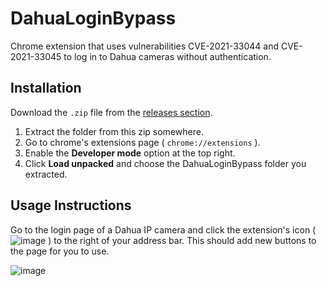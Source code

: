 # DahuaLoginBypass
Chrome extension that uses vulnerabilities CVE-2021-33044 and CVE-2021-33045 to log in to Dahua cameras without authentication.

## Installation

Download the `.zip` file from the [releases section](https://github.com/bp2008/DahuaLoginBypass/releases).

1. Extract the folder from this zip somewhere.
2. Go to chrome's extensions page ( `chrome://extensions` ).
3. Enable the **Developer mode** option at the top right.
4. Click **Load unpacked** and choose the DahuaLoginBypass folder you extracted.

## Usage Instructions

Go to the login page of a Dahua IP camera and click the extension's icon ( ![image](https://user-images.githubusercontent.com/5639911/136862312-eaa5845f-2ed7-4d3c-8575-431b2f46ef87.png) ) to the right of your address bar.  This should add new buttons to the page for you to use.

![image](https://user-images.githubusercontent.com/5639911/136862352-cf69055d-710a-4164-9e47-db50952fc6ef.png)
